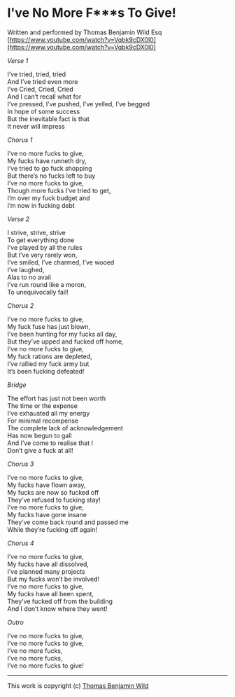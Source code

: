 # I've No More F***s To Give!
Written and performed by Thomas Benjamin Wild Esq  
[https://www.youtube.com/watch?v=Vqbk9cDX0l0](https://www.youtube.com/watch?v=Vqbk9cDX0l0)

_Verse 1_

I’ve tried, tried, tried  
And I’ve tried even more  
I’ve Cried, Cried, Cried  
And I can’t recall what for  
I’ve pressed, I’ve pushed, I’ve yelled, I’ve begged  
In hope of some success  
But the inevitable fact is that  
It never will impress  

_Chorus 1_

I’ve no more fucks to give,  
My fucks have runneth dry,  
I’ve tried to go fuck shopping  
But there’s no fucks left to buy  
I’ve no more fucks to give,  
Though more fucks I’ve tried to get,  
I’m over my fuck budget and  
I’m now in fucking debt  

_Verse 2_

I strive, strive, strive  
To get everything done  
I’ve played by all the rules  
But I’ve very rarely won,  
I’ve smiled, I’ve charmed, I’ve wooed  
I’ve laughed,  
Alas to no avail  
I’ve run round like a moron,  
To unequivocally fail!  

_Chorus 2_

I’ve no more fucks to give,  
My fuck fuse has just blown,  
I’ve been hunting for my fucks all day,  
But they’ve upped and fucked off home,  
I’ve no more fucks to give,  
My fuck rations are depleted,  
I’ve rallied my fuck army but  
It’s been fucking defeated!  

_Bridge_

The effort has just not been worth  
The time or the expense  
I’ve exhausted all my energy  
For minimal recompense  
The complete lack of acknowledgement  
Has now begun to gall  
And I’ve come to realise that I  
Don’t give a fuck at all!  

_Chorus 3_

I’ve no more fucks to give,  
My fucks have flown away,  
My fucks are now so fucked off  
They’ve refused to fucking stay!  
I’ve no more fucks to give,  
My fucks have gone insane  
They’ve come back round and passed me  
While they’re fucking off again!  

_Chorus 4_

I’ve no more fucks to give,  
My fucks have all dissolved,  
I’ve planned many projects  
But my fucks won’t be involved!  
I’ve no more fucks to give,  
My fucks have all been spent,  
They’ve fucked off from the building  
And I don’t know where they went!  

_Outro_

I’ve no more fucks to give,  
I’ve no more fucks to give,  
I’ve no more fucks,  
I’ve no more fucks,  
I’ve no more fucks to give!  

---
This work is copyright (c) [Thomas Benjamin Wild](https://tombwild.com/)
